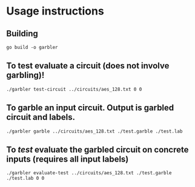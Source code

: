 # Usage instructions

## Building

``go build -o garbler`` 

## To test evaluate a circuit (does not involve garbling)!

``./garbler test-circuit ../circuits/aes_128.txt 0 0``

## To garble an input circuit. Output is garbled circuit and labels.

``./garbler garble ../circuits/aes_128.txt ./test.garble ./test.lab``

## To *test* evaluate the garbled circuit on concrete inputs (requires all input labels)

``./garbler evaluate-test ../circuits/aes_128.txt ./test.garble ./test.lab 0 0``


